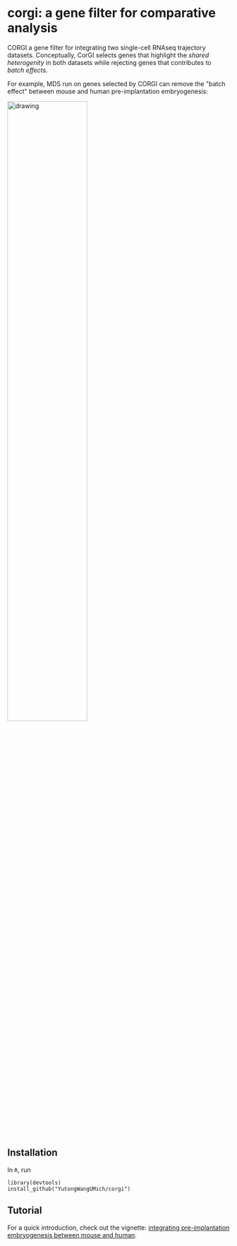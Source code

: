 # corgi: a gene filter for comparative analysis

CORGI a gene filter for integrating two single-cell RNAseq trajectory datasets. Conceptually, CorGI selects genes that highlight the _shared heterogenity_ in both datasets while rejecting genes that contributes to _batch effects_.

For example, MDS run on genes selected by CORGI can remove the "batch effect" between mouse and human pre-implantation embryogenesis:


<img src="https://yutongwangumich.github.io/corgi/articles/corgi_files/figure-html/comparison-1.png" alt="drawing" width = "60%"/>

## Installation

In `R`, run

```
library(devtools)
install_github("YutongWangUMich/corgi")
```

## Tutorial

For a quick introduction, check out the vignette: [integrating pre-implantation embryogenesis between mouse and human](https://yutongwangumich.github.io/corgi/articles/corgi.html).

